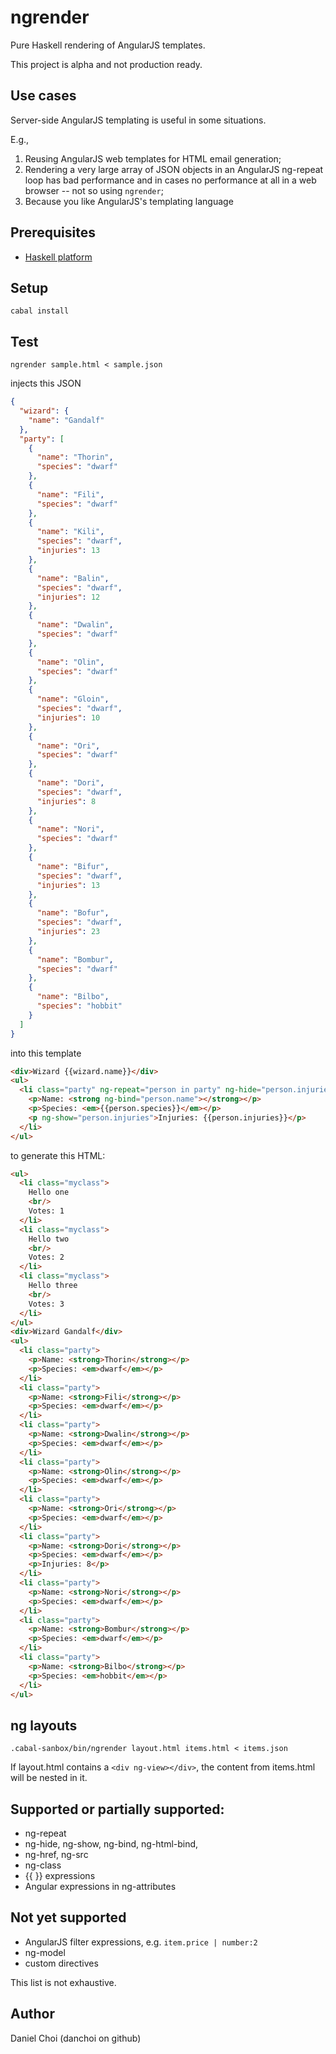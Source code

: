 # ngrender

Pure Haskell rendering of AngularJS templates.

This project is alpha and not production ready.

## Use cases

Server-side AngularJS templating is useful in some situations.

E.g.,

1. Reusing AngularJS web templates for HTML email generation;
2. Rendering a very large array of JSON objects in an AngularJS ng-repeat loop 
   has bad performance and in cases no performance at all in a web browser -- not so using `ngrender`;
3. Because you like AngularJS's templating language 

## Prerequisites

* [Haskell platform](https://www.haskell.org/platform)

## Setup

```
cabal install
```

## Test

```
ngrender sample.html < sample.json
```

injects this JSON

```json
{
  "wizard": {
    "name": "Gandalf"
  },
  "party": [
    {
      "name": "Thorin",
      "species": "dwarf"
    },
    {
      "name": "Fili",
      "species": "dwarf"
    },
    {
      "name": "Kili",
      "species": "dwarf",
      "injuries": 13
    },
    {
      "name": "Balin",
      "species": "dwarf",
      "injuries": 12
    },
    {
      "name": "Dwalin",
      "species": "dwarf"
    },
    {
      "name": "Olin",
      "species": "dwarf"
    },
    {
      "name": "Gloin",
      "species": "dwarf",
      "injuries": 10
    },
    {
      "name": "Ori",
      "species": "dwarf"
    },
    {
      "name": "Dori",
      "species": "dwarf",
      "injuries": 8
    },
    {
      "name": "Nori",
      "species": "dwarf"
    },
    {
      "name": "Bifur",
      "species": "dwarf",
      "injuries": 13
    },
    {
      "name": "Bofur",
      "species": "dwarf",
      "injuries": 23
    },
    {
      "name": "Bombur",
      "species": "dwarf"
    },
    {
      "name": "Bilbo",
      "species": "hobbit"
    }
  ]
}
```

into this template

```html
<div>Wizard {{wizard.name}}</div>
<ul>
  <li class="party" ng-repeat="person in party" ng-hide="person.injuries && person.injuries > 9">
    <p>Name: <strong ng-bind="person.name"></strong></p>
    <p>Species: <em>{{person.species}}</em></p>
    <p ng-show="person.injuries">Injuries: {{person.injuries}}</p>
  </li>
</ul>
```

to generate this HTML:

```html
<ul>
  <li class="myclass">
    Hello one
    <br/> 
    Votes: 1
  </li>
  <li class="myclass">
    Hello two
    <br/> 
    Votes: 2
  </li>
  <li class="myclass">
    Hello three
    <br/> 
    Votes: 3
  </li>
</ul>
<div>Wizard Gandalf</div>
<ul>
  <li class="party">
    <p>Name: <strong>Thorin</strong></p>
    <p>Species: <em>dwarf</em></p>
  </li>
  <li class="party">
    <p>Name: <strong>Fili</strong></p>
    <p>Species: <em>dwarf</em></p>
  </li>
  <li class="party">
    <p>Name: <strong>Dwalin</strong></p>
    <p>Species: <em>dwarf</em></p>
  </li>
  <li class="party">
    <p>Name: <strong>Olin</strong></p>
    <p>Species: <em>dwarf</em></p>
  </li>
  <li class="party">
    <p>Name: <strong>Ori</strong></p>
    <p>Species: <em>dwarf</em></p>
  </li>
  <li class="party">
    <p>Name: <strong>Dori</strong></p>
    <p>Species: <em>dwarf</em></p>
    <p>Injuries: 8</p>
  </li>
  <li class="party">
    <p>Name: <strong>Nori</strong></p>
    <p>Species: <em>dwarf</em></p>
  </li>
  <li class="party">
    <p>Name: <strong>Bombur</strong></p>
    <p>Species: <em>dwarf</em></p>
  </li>
  <li class="party">
    <p>Name: <strong>Bilbo</strong></p>
    <p>Species: <em>hobbit</em></p>
  </li>
</ul>


```

## ng layouts

```
.cabal-sanbox/bin/ngrender layout.html items.html < items.json
```

If layout.html contains a `<div ng-view></div>`, the content from items.html
will be nested in it.


## Supported or partially supported:

* ng-repeat
* ng-hide, ng-show, ng-bind, ng-html-bind, 
* ng-href, ng-src
* ng-class
* {{ }} expressions
* Angular expressions in ng-attributes

## Not yet supported

* AngularJS filter expressions, e.g. `item.price | number:2`
* ng-model
* custom directives

This list is not exhaustive.


## Author

Daniel Choi (danchoi on github)



